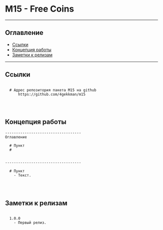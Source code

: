 # M15 - Free Coins
---
## Оглавление

  - [Ссылки](#link1)
  - [Концепция работы](#link2)
  - [Заметки к релизам](#link100)

---

## Ссылки <a id="link1"></a>
```

  # Адрес репозитория пакета M15 на github
      https://github.com/4gekkman/m15

	
			
```

## Концепция работы <a id="link2"></a>
```
-----------------------------------
Оглавление

  # Пункт
  #


-----------------------------------

  # Пункт
    - Текст.




```

## Заметки к релизам <a id="link100"></a>
```

  1.0.0
    - Первый релиз.

```










